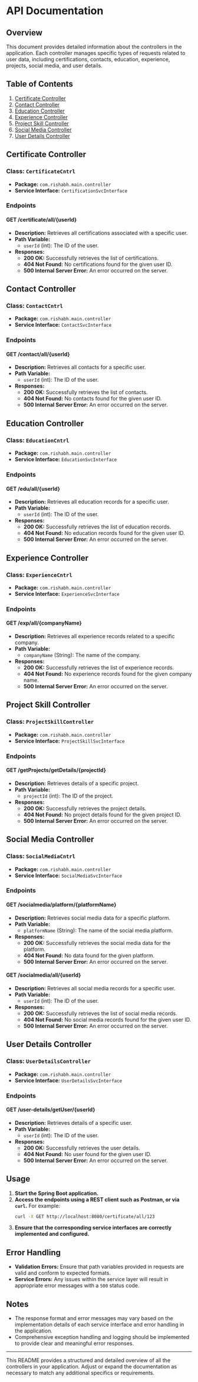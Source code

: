 # API Documentation

## Overview

This document provides detailed information about the controllers in the application. Each controller manages specific types of requests related to user data, including certifications, contacts, education, experience, projects, social media, and user details.

## Table of Contents

1. [Certificate Controller](#certificate-controller)
2. [Contact Controller](#contact-controller)
3. [Education Controller](#education-controller)
4. [Experience Controller](#experience-controller)
5. [Project Skill Controller](#project-skill-controller)
6. [Social Media Controller](#social-media-controller)
7. [User Details Controller](#user-details-controller)

## Certificate Controller

### Class: `CertificateCntrl`

- **Package:** `com.rishabh.main.controller`
- **Service Interface:** `CertificationSvcInterface`

### Endpoints

#### GET /certificate/all/{userId}

- **Description:** Retrieves all certifications associated with a specific user.
- **Path Variable:**
  - `userId` (int): The ID of the user.
- **Responses:**
  - **200 OK:** Successfully retrieves the list of certifications.
  - **404 Not Found:** No certifications found for the given user ID.
  - **500 Internal Server Error:** An error occurred on the server.

## Contact Controller

### Class: `ContactCntrl`

- **Package:** `com.rishabh.main.controller`
- **Service Interface:** `ContactSvcInterface`

### Endpoints

#### GET /contact/all/{userId}

- **Description:** Retrieves all contacts for a specific user.
- **Path Variable:**
  - `userId` (int): The ID of the user.
- **Responses:**
  - **200 OK:** Successfully retrieves the list of contacts.
  - **404 Not Found:** No contacts found for the given user ID.
  - **500 Internal Server Error:** An error occurred on the server.

## Education Controller

### Class: `EducationCntrl`

- **Package:** `com.rishabh.main.controller`
- **Service Interface:** `EducationSvcInterface`

### Endpoints

#### GET /edu/all/{userId}

- **Description:** Retrieves all education records for a specific user.
- **Path Variable:**
  - `userId` (int): The ID of the user.
- **Responses:**
  - **200 OK:** Successfully retrieves the list of education records.
  - **404 Not Found:** No education records found for the given user ID.
  - **500 Internal Server Error:** An error occurred on the server.

## Experience Controller

### Class: `ExperienceCntrl`

- **Package:** `com.rishabh.main.controller`
- **Service Interface:** `ExperienceSvcInterface`

### Endpoints

#### GET /exp/all/{companyName}

- **Description:** Retrieves all experience records related to a specific company.
- **Path Variable:**
  - `companyName` (String): The name of the company.
- **Responses:**
  - **200 OK:** Successfully retrieves the list of experience records.
  - **404 Not Found:** No experience records found for the given company name.
  - **500 Internal Server Error:** An error occurred on the server.

## Project Skill Controller

### Class: `ProjectSkillController`

- **Package:** `com.rishabh.main.controller`
- **Service Interface:** `ProjectSkillSvcInterface`

### Endpoints

#### GET /getProjects/getDetails/{projectId}

- **Description:** Retrieves details of a specific project.
- **Path Variable:**
  - `projectId` (int): The ID of the project.
- **Responses:**
  - **200 OK:** Successfully retrieves the project details.
  - **404 Not Found:** No project details found for the given project ID.
  - **500 Internal Server Error:** An error occurred on the server.

## Social Media Controller

### Class: `SocialMediaCntrl`

- **Package:** `com.rishabh.main.controller`
- **Service Interface:** `SocialMediaSvcInterface`

### Endpoints

#### GET /socialmedia/platform/{platformName}

- **Description:** Retrieves social media data for a specific platform.
- **Path Variable:**
  - `platformName` (String): The name of the social media platform.
- **Responses:**
  - **200 OK:** Successfully retrieves the social media data for the platform.
  - **404 Not Found:** No data found for the given platform.
  - **500 Internal Server Error:** An error occurred on the server.

#### GET /socialmedia/all/{userId}

- **Description:** Retrieves all social media records for a specific user.
- **Path Variable:**
  - `userId` (int): The ID of the user.
- **Responses:**
  - **200 OK:** Successfully retrieves the list of social media records.
  - **404 Not Found:** No social media records found for the given user ID.
  - **500 Internal Server Error:** An error occurred on the server.

## User Details Controller

### Class: `UserDetailsController`

- **Package:** `com.rishabh.main.controller`
- **Service Interface:** `UserDetailsSvcInterface`

### Endpoints

#### GET /user-details/getUser/{userId}

- **Description:** Retrieves details of a specific user.
- **Path Variable:**
  - `userId` (int): The ID of the user.
- **Responses:**
  - **200 OK:** Successfully retrieves the user details.
  - **404 Not Found:** No user found for the given user ID.
  - **500 Internal Server Error:** An error occurred on the server.

## Usage

1. **Start the Spring Boot application.**
2. **Access the endpoints using a REST client such as Postman, or via `curl`.** For example:
   ```sh
   curl -X GET http://localhost:8080/certificate/all/123
   ```
3. **Ensure that the corresponding service interfaces are correctly implemented and configured.**

## Error Handling

- **Validation Errors:** Ensure that path variables provided in requests are valid and conform to expected formats.
- **Service Errors:** Any issues within the service layer will result in appropriate error messages with a `500` status code.

## Notes

- The response format and error messages may vary based on the implementation details of each service interface and error handling in the application.
- Comprehensive exception handling and logging should be implemented to provide clear and meaningful error responses.

---

This README provides a structured and detailed overview of all the controllers in your application. Adjust or expand the documentation as necessary to match any additional specifics or requirements.
